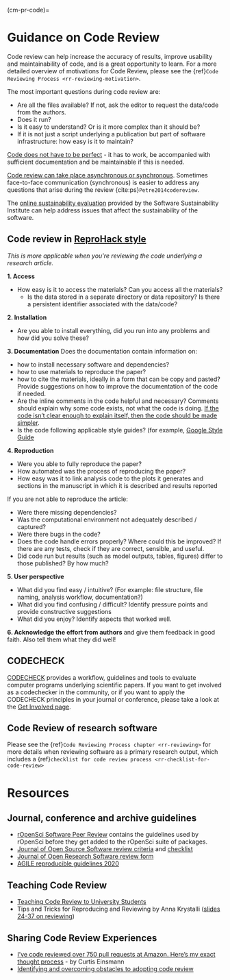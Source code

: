 (cm-pr-code)=

# Guidance on Code Review

Code review can help increase the accuracy of results, improve usability and maintainability of code, and is a great opportunity to learn. For a more detailed overview of motivations for Code Review, please see the {ref}`Code Reviewing Process <rr-reviewing-motivation>`.

The most important questions during code review are: 
- Are all the files available? If not, ask the editor to request the data/code from the authors.
- Does it run? 
- Is it easy to understand? 
Or is it more complex than it should be?
- If it is not just a script underlying a publication but part of software infrastructure: how easy is it to maintain? 

[Code does not have to be perfect](https://google.github.io/eng-practices/review/reviewer/standard.html) - it has to work, be accompanied with sufficient documentation and be maintainable if this is needed.

[Code review can take place asynchronous or synchronous](https://uwescience.github.io/neuroinformatics/2017/10/08/code-review.html). 
Sometimes face-to-face communication (synchronous) is easier to address any questions that arise during the review {cite:ps}`Petre2014codereview`. 

The [online sustainability evaluation](https://www.software.ac.uk/resources/online-sustainability-evaluation) provided by the Software Sustainability Institute can help address issues that affect the sustainability of the software.

## Code review in [ReproHack style](https://annakrystalli.me/n8cir-reprohacks/slides/#24)

*This is more applicable when you're reviewing the code underlying a research article.*

**1. Access**
- How easy is it to access the materials? 
Can you access all the materials?
  - Is the data stored in a separate directory or data repository? 
Is there a persistent identifier associated with the data/code?

**2. Installation**
- Are you able to install everything, did you run into any problems and how did you solve these?

**3. Documentation**
Does the documentation contain information on:
- how to install necessary software and dependencies?
- how to use materials to reproduce the paper?
- how to cite the materials, ideally in a form that can be copy and pasted?
Provide suggestions on how to improve the documentation of the code if needed.
- Are the inline comments in the code helpful and necessary?
Comments should explain why some code exists, not what the code is doing. [If the code isn’t clear enough to explain itself, then the code should be made simpler](https://google.github.io/eng-practices/review/reviewer/looking-for.html#comments). 
- Is the code following applicable style guides? (for example, [Google Style Guide](http://google.github.io/styleguide/)

**4. Reproduction**
- Were you able to fully reproduce the paper? 
- How automated was the process of reproducing the paper?
- How easy was it to link analysis code to the plots it generates and sections in the manuscript in which it is described and results reported

If you are not able to reproduce the article: 
- Were there missing dependencies? 
- Was the computational environment not adequately described / captured? 
- Were there bugs in the code? 
- Does the code handle errors properly? 
Where could this be improved? 
If there are any tests, check if they are correct, sensible, and useful.
- Did code run but results (such as model outputs, tables, figures) differ to those published? By how much?

**5. User perspective**
- What did you find easy / intuitive? 
(For example: file structure, file naming, analysis workflow, documentation?)
- What did you find confusing / difficult? 
Identify pressure points and provide constructive suggestions
- What did you enjoy? Identify aspects that worked well.

**6. Acknowledge the effort from authors** and give them feedback in good faith. 
Also tell them what they did well!

## CODECHECK
[CODECHECK](https://codecheck.org.uk/) provides a workflow, guidelines and tools to evaluate computer programs underlying scientific papers. 
If you want to get involved as a codechecker in the community, or if you want to apply the CODECHECK principles in your journal or conference, please take a look at the [Get Involved page](https://codecheck.org.uk/get-involved/).

## Code Review of research software

Please see the {ref}`Code Reviewing Process chapter <rr-reviewing>` for more details when reviewing software as a primary research output, which includes a {ref}`checklist for code review process <rr-checklist-for-code-review>`


# Resources

## Journal, conference and archive guidelines
*	[rOpenSci Software Peer Review](https://ropensci.org/software-review/) contains the guidelines used by rOpenSci before they get added to the rOpenSci suite of packages.
* [Journal of Open Source Software review criteria](https://joss.readthedocs.io/en/latest/review_criteria.html) and [checklist](https://joss.readthedocs.io/en/latest/review_checklist.html)
* [Journal of Open Research Software review form](https://openresearchsoftware.metajnl.com/about/editorialpolicies/)
* [AGILE reproducible guidelines 2020](https://doi.org/10.17605/OSF.IO/CB7Z8)

## Teaching Code Review
*	[Teaching Code Review to University Students](https://www.eduflow.com/blog/teaching-code-review-to-university-students)
* Tips and Tricks for Reproducing and Reviewing by Anna Krystalli ([slides 24-37 on reviewing](https://annakrystalli.me/n8cir-reprohacks/slides/#24))

## Sharing Code Review Experiences
* [I’ve code reviewed over 750 pull requests at Amazon. Here’s my exact thought process](https://curtiseinsmann.medium.com/ive-code-reviewed-over-750-pull-requests-at-amazon-here-s-my-exact-thought-process-cec7c942a3a4) - by Curtis Einsmann
* [Identifying and overcoming obstacles to adopting code review](https://www.software.ac.uk/blog/2022-08-17-identifying-and-overcoming-obstacles-adopting-code-review)
